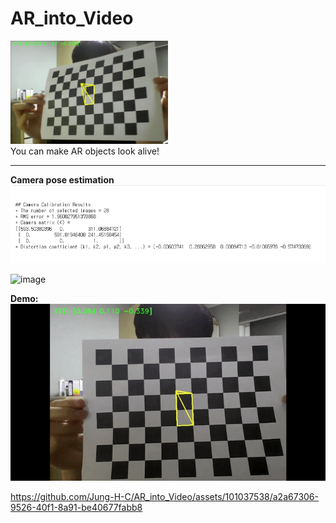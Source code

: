 # AR_into_Video
<img src="/Screenshots/test.PNG" width='50%' height='50%'>
<br>
You can make AR objects look alive!

<hr>
<b>Camera pose estimation</b>
<br>
<img src="/Screenshots/coeff.PNG">

![image](https://github.com/Jung-H-C/AR_into_Video/assets/101037538/f86cee57-a45c-4f13-a546-086faa3125e0)

<b>Demo:</b>
<img src="/Screenshots/result.gif">

https://github.com/Jung-H-C/AR_into_Video/assets/101037538/a2a67306-9526-40f1-8a91-be40677fabb8



